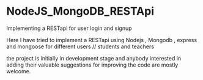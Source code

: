 # NodeJS_MongoDB_RESTApi
Implementing a RESTapi for user login and signup

Here I have tried to implement a RESTapi using Nodejs , Mongodb , express and mongoose
for different users // students and teachers

the project is initially in development stage and anybody interested in adding their valuable suggestions
for improving the code are mostly welcome.
